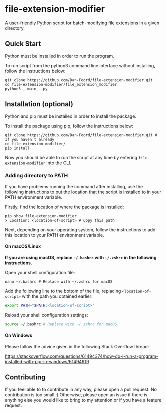# file-extension-modifier

A user-friendly Python script for batch-modifying file extensions in a given directory.

## Quick Start

Python must be installed in order to run the program.

To run script from the python3 command line interface without installing, follow the instructions below:

```shell
git clone https://github.com/Dan-Foord/file-extension-modifier.git
cd file-extension-modifier/file_extension_modifier
python3 __main__.py
```

## Installation (optional)

Python and pip must be installed in order to install the package.

To install the package using pip, follow the instructions below:

```shell
git clone https://github.com/Dan-Foord/file-extension-modifier.git # If you haven't already
cd file-extension-modifier/
pip install .
```

Now you should be able to run the script at any time by entering `file-extension-modifier` into the CLI.

### Adding directory to PATH

If you have problems running the command after installing, use the following instructions to put the location that the script is installed to in your PATH environment variable.

Firstly, find the location of where the package is installed:

```shell
pip show file-extension-modifier
> Location: <location-of-script> # Copy this path
```

Next, depending on your operating system, follow the instructions to add this location to your PATH environment variable.

#### On macOS/Linux

**If you are using macOS, replace `~/.bashrc` with `~/.zshrc` in the following instructions.**

Open your shell configuration file:

```shell
nano ~/.bashrc # Replace with ~/.zshrc for macOS
```

Add the following line to the bottom of the file, replacing `<location-of-script>` with the path you obtained earlier:

```bash
export PATH="$PATH:<location-of-script>"
```

Reload your shell configuration settings:

```bash
source ~/.bashrc # Replace with ~/.zshrc for macOS
```

#### On Windows

Please follow the advice given in the following Stack Overflow thread:

https://stackoverflow.com/questions/61494374/how-do-i-run-a-program-installed-with-pip-in-windows/61494919

## Contributing

If you feel able to to contribute in any way, please open a pull request. No contribution is too small :)
Otherwise, please open an issue if there is anything else you would like to bring to my attention or if you have a feature request.